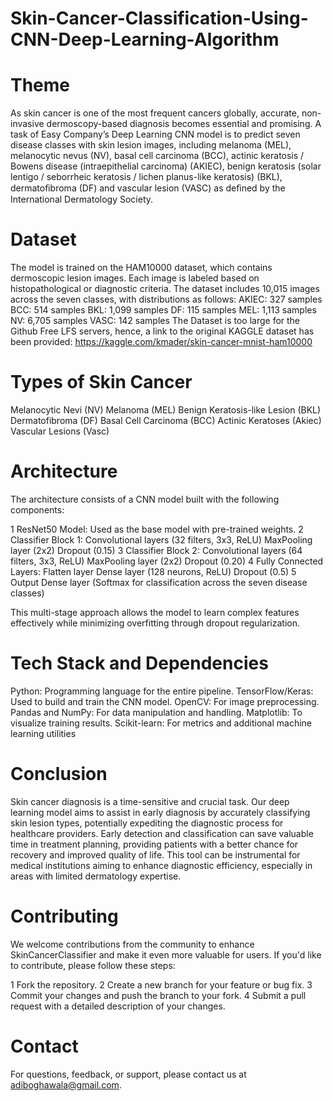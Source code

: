 # Skin-Cancer-Classification-Using-CNN-Deep-Learning-Algorithm

# Theme
As skin cancer is one of the most frequent cancers globally, accurate, non-invasive dermoscopy-based diagnosis becomes essential and promising. A task of Easy Company’s Deep Learning CNN model is to predict seven disease classes with skin lesion images, including melanoma (MEL), melanocytic nevus (NV), basal cell carcinoma (BCC), actinic keratosis / Bowens disease (intraepithelial carcinoma) (AKIEC), benign keratosis (solar lentigo / seborrheic keratosis / lichen planus-like keratosis) (BKL), dermatoﬁbroma (DF) and vascular lesion (VASC) as deﬁned by the International Dermatology Society.

# Dataset
The model is trained on the HAM10000 dataset, which contains dermoscopic lesion images. Each image is labeled based on histopathological or diagnostic criteria. The dataset includes 10,015 images across the seven classes, with distributions as follows:
AKIEC: 327 samples
BCC: 514 samples
BKL: 1,099 samples
DF: 115 samples
MEL: 1,113 samples
NV: 6,705 samples
VASC: 142 samples
The Dataset is too large for the Github Free LFS servers, hence, a link to the original KAGGLE dataset has been provided:
https://kaggle.com/kmader/skin-cancer-mnist-ham10000

# Types of Skin Cancer
Melanocytic Nevi (NV)
Melanoma (MEL)
Benign Keratosis-like Lesion (BKL)
Dermatofibroma (DF)
Basal Cell Carcinoma (BCC)
Actinic Keratoses (Akiec)
Vascular Lesions (Vasc)

# Architecture
The architecture consists of a CNN model built with the following components:

1 ResNet50 Model: Used as the base model with pre-trained weights.
2 Classifier Block 1:
    Convolutional layers (32 filters, 3x3, ReLU)
    MaxPooling layer (2x2)
    Dropout (0.15)
3 Classifier Block 2:
    Convolutional layers (64 filters, 3x3, ReLU)
    MaxPooling layer (2x2)
    Dropout (0.20)
4 Fully Connected Layers:
    Flatten layer
    Dense layer (128 neurons, ReLU)
    Dropout (0.5)
5 Output Dense layer (Softmax for classification across the seven disease classes)

This multi-stage approach allows the model to learn complex features effectively while minimizing overfitting through dropout regularization.

# Tech Stack and Dependencies
Python: Programming language for the entire pipeline.
TensorFlow/Keras: Used to build and train the CNN model.
OpenCV: For image preprocessing.
Pandas and NumPy: For data manipulation and handling.
Matplotlib: To visualize training results.
Scikit-learn: For metrics and additional machine learning utilities

# Conclusion
Skin cancer diagnosis is a time-sensitive and crucial task. Our deep learning model aims to assist in early diagnosis by accurately classifying skin lesion types, potentially expediting the diagnostic process for healthcare providers. Early detection and classification can save valuable time in treatment planning, providing patients with a better chance for recovery and improved quality of life. This tool can be instrumental for medical institutions aiming to enhance diagnostic efficiency, especially in areas with limited dermatology expertise.

# Contributing
We welcome contributions from the community to enhance SkinCancerClassifier and make it even more valuable for users. If you'd like to contribute, please follow these steps:

1 Fork the repository.
2 Create a new branch for your feature or bug fix.
3 Commit your changes and push the branch to your fork.
4 Submit a pull request with a detailed description of your changes.


# Contact
For questions, feedback, or support, please contact us at adiboghawala@gmail.com.

